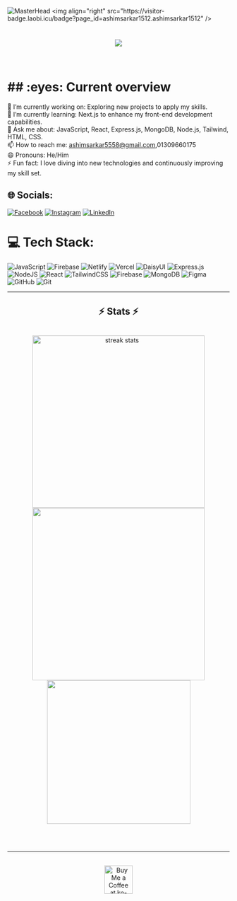 ![MasterHead]([https://firebasestorage.googleapis.com/v0/b/flexi-coding.appspot.com/o/dempgi7-520f8d5f-63d4-4453-8822-dbc149ae27f8.gif?alt=media&token=91c0c7b2-93c3-4029-b011-1a8703c5730d](https://i.ibb.co.com/c2kWmnT/1.png))
<img align="right" src="https://visitor-badge.laobi.icu/badge?page_id=ashimsarkar1512.ashimsarkar1512" />

<h1 align="center">
    <img src="https://readme-typing-svg.herokuapp.com/?font=Righteous&size=35&center=true&vCenter=true&width=500&height=70&duration=4000&lines=Hi+There!+👋;+I'm+Ashim+Sarkar!+;+Front-end+Developer!;" />
</h1>
<br/>

<h1>## :eyes: Current overview</h1>


<div>
 
🔭 I’m currently working on: Exploring new projects to apply my skills.
<br/>
🌱 I’m currently learning: Next.js to enhance my front-end development capabilities.
<br/>
💬 Ask me about: JavaScript, React, Express.js, MongoDB, Node.js, Tailwind, HTML, CSS.
<br/>
📫 How to reach me: ashimsarkar5558@gmail.com,01309660175
<br/>
😄 Pronouns: He/Him
<br/>
⚡ Fun fact: I love diving into new technologies and continuously improving my skill set.

 </div>
 
## 🌐 Socials:
[![Facebook](https://img.shields.io/badge/Facebook-%231877F2.svg?logo=Facebook&logoColor=white)](https://facebook.com/https://www.facebook.com/profile.php?id=100041230431676) [![Instagram](https://img.shields.io/badge/Instagram-%23E4405F.svg?logo=Instagram&logoColor=white)](https://instagram.com/https://www.instagram.com/ashimsarkar_3/) [![LinkedIn](https://img.shields.io/badge/LinkedIn-%230077B5.svg?logo=linkedin&logoColor=white)](https://linkedin.com/in/https://www.linkedin.com/in/ashim-kumar-sarker-0b22432b5/) 

# 💻 Tech Stack:
![JavaScript](https://img.shields.io/badge/javascript-%23323330.svg?style=for-the-badge&logo=javascript&logoColor=%23F7DF1E) ![Firebase](https://img.shields.io/badge/firebase-%23039BE5.svg?style=for-the-badge&logo=firebase) ![Netlify](https://img.shields.io/badge/netlify-%23000000.svg?style=for-the-badge&logo=netlify&logoColor=#00C7B7) ![Vercel](https://img.shields.io/badge/vercel-%23000000.svg?style=for-the-badge&logo=vercel&logoColor=white) ![DaisyUI](https://img.shields.io/badge/daisyui-5A0EF8?style=for-the-badge&logo=daisyui&logoColor=white) ![Express.js](https://img.shields.io/badge/express.js-%23404d59.svg?style=for-the-badge&logo=express&logoColor=%2361DAFB) ![NodeJS](https://img.shields.io/badge/node.js-6DA55F?style=for-the-badge&logo=node.js&logoColor=white) ![React](https://img.shields.io/badge/react-%2320232a.svg?style=for-the-badge&logo=react&logoColor=%2361DAFB) ![TailwindCSS](https://img.shields.io/badge/tailwindcss-%2338B2AC.svg?style=for-the-badge&logo=tailwind-css&logoColor=white) ![Firebase](https://img.shields.io/badge/firebase-a08021?style=for-the-badge&logo=firebase&logoColor=ffcd34) ![MongoDB](https://img.shields.io/badge/MongoDB-%234ea94b.svg?style=for-the-badge&logo=mongodb&logoColor=white) ![Figma](https://img.shields.io/badge/figma-%23F24E1E.svg?style=for-the-badge&logo=figma&logoColor=white) ![GitHub](https://img.shields.io/badge/github-%23121011.svg?style=for-the-badge&logo=github&logoColor=white) ![Git](https://img.shields.io/badge/git-%23F05033.svg?style=for-the-badge&logo=git&logoColor=white)

<hr/>



<h2 align="center">⚡ Stats ⚡</h2>
<br>
<div align=center>
  <img width=390  src="https://github-readme-stats.vercel.app/api?username=ashimsarkar1512&theme=react&hide_border=true&background=0D1117&stroke=0D1117&show_icons=true"alt="streak stats"/>
  <img width=390  src="https://github-readme-streak-stats.herokuapp.com?user=ashimsarkar1512&theme=react&hide_border=true&background=0D1117&stroke=0D1117&fire=FF1CF7&sideLabels=00F0FF&currStreakNum=FF1CF7&ring=FF1CF7&currStreakLabel=FF1CF7&sideNums=00F0FF"/>
  <br/>
  <img width=325 align="center" src="https://github-readme-stats.vercel.app/api/top-langs/?username=ashimsarkar1512&theme=react&hide_border=true&background=0D1117&stroke=0D1117&layout=compact" />
</div>

<br/><br/>

<hr/>

<br/>

<div align="center">
<a href='https://ko-fi.com/V7V4RAK9C' target='_blank'><img height='64' style='border:0px;height:64px;' src='https://storage.ko-fi.com/cdn/kofi1.png?v=3' border='0' alt='Buy Me a Coffee at ko-fi.com' /></a>
</div>

<br/>





